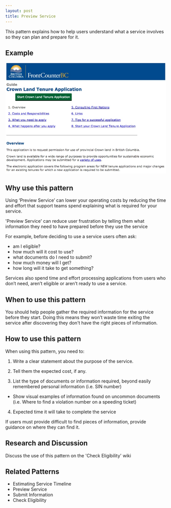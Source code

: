 ```yaml
---
layout: post
title: Preview Service
---
```

This pattern explains how to help users understand what a service involves so they can plan and prepare for it.

## Example

![Preview Service](/images/preview-service.jpeg)

## Why use this pattern

Using ‘Preview Service’ can lower your operating costs by reducing the time and effort that support teams spend explaining what is required for your service.

'Preview Service' can reduce user frustration by telling them what information they need to have prepared before they use the service

For example, before deciding to use a service users often ask:

* am I eligible?
* how much will it cost to use?
* what documents do I need to submit?
* how much money will I get?
* how long will it take to get something?

Services also spend time and effort processing applications from users who don’t need, aren’t eligible or aren’t ready to use a service.

## When to use this pattern

You should help people gather the required information for the service before they start. Doing this means they won’t waste time exiting the service after discovering they don't have the right pieces of information.

## How to use this pattern

When using this pattern, you need to:

1. Write a clear statement about the purpose of the service.

2. Tell them the expected cost, if any.

3. List the type of documents or information required, beyond easily remembered personal information (i.e. SIN number)
* Show visual examples of information found on uncommon documents (i.e. Where to find a violation number on a speeding ticket)

4. Expected time it will take to complete the service

If users must provide difficult to find pieces of information, provide guidance on where they can find it. 

## Research and Discussion

Discuss the use of this pattern on the 'Check Eligibility' wiki

## Related Patterns

* Estimating Service Timeline
* Preview Service
* Submit Information
* Check Eligibility

